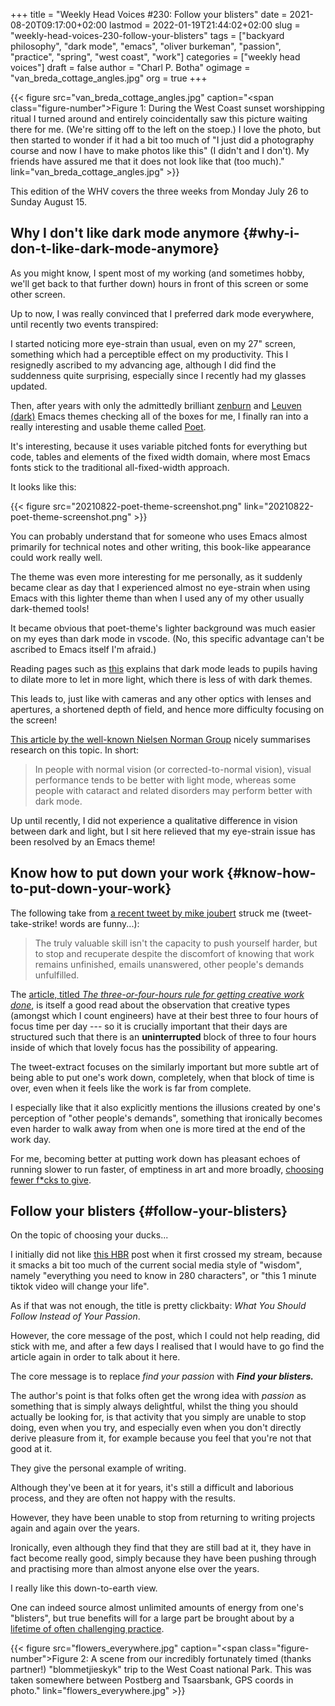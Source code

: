 +++
title = "Weekly Head Voices #230: Follow your blisters"
date = 2021-08-20T09:17:00+02:00
lastmod = 2022-01-19T21:44:02+02:00
slug = "weekly-head-voices-230-follow-your-blisters"
tags = ["backyard philosophy", "dark mode", "emacs", "oliver burkeman", "passion", "practice", "spring", "west coast", "work"]
categories = ["weekly head voices"]
draft = false
author = "Charl P. Botha"
ogimage = "van_breda_cottage_angles.jpg"
org = true
+++

{{< figure src="van_breda_cottage_angles.jpg" caption="<span class=\"figure-number\">Figure 1: </span>During the West Coast sunset worshipping ritual I turned around and entirely coincidentally saw this picture waiting there for me. (We're sitting off to the left on the stoep.) I love the photo, but then started to wonder if it had a bit too much of \"I just did a photography course and now I have to make photos like this\" (I didn't and I don't). My friends have assured me that it does not look like that (too much)." link="van_breda_cottage_angles.jpg" >}}

This edition of the WHV covers the three weeks from Monday July 26 to Sunday August 15.


## Why I don't like dark mode anymore {#why-i-don-t-like-dark-mode-anymore}

As you might know, I spent most of my working (and sometimes hobby, we'll get
back to that further down) hours in front of this screen or some other screen.

Up to now, I was really convinced that I preferred dark mode everywhere, until
recently two events transpired:

I started noticing more eye-strain than usual, even on my 27" screen, something
which had a perceptible effect on my productivity. This I resignedly ascribed
to my advancing age, although I did find the suddenness quite surprising,
especially since I recently had my glasses updated.

Then, after years with only the admittedly brilliant [zenburn](https://github.com/bbatsov/zenburn-emacs) and [Leuven (dark)](https://github.com/fniessen/emacs-leuven-theme)
Emacs themes checking all of the boxes for me, I finally ran into a really
interesting and usable theme called [Poet](https://github.com/kunalb/poet).

It's interesting, because it uses variable pitched fonts for everything but
code, tables and elements of the fixed width domain, where most Emacs fonts
stick to the traditional all-fixed-width approach.

It looks like this:

{{< figure src="20210822-poet-theme-screenshot.png" link="20210822-poet-theme-screenshot.png" >}}

You can probably understand that for someone who uses Emacs almost primarily
for technical notes and other writing, this book-like appearance could work
really well.

The theme was even more interesting for me personally, as it suddenly became
clear as day that I experienced almost no eye-strain when using Emacs with this
lighter theme than when I used any of my other usually dark-themed tools!

It became obvious that poet-theme's lighter background was much easier on my
eyes than dark mode in vscode. (No, this specific advantage can't be ascribed
to Emacs itself I'm afraid.)

Reading pages such as [this](https://www.allaboutvision.com/digital-eye-strain/is-dark-mode-better-for-eyes/) explains that dark mode leads to pupils having to
dilate more to let in more light, which there is less of with dark themes.

This leads to, just like with cameras and any other optics with lenses and
apertures, a shortened depth of field, and hence more difficulty focusing on
the screen!

[This article by the well-known Nielsen Norman Group](https://www.nngroup.com/articles/dark-mode/) nicely summarises research
on this topic. In short:

> In people with normal vision (or corrected-to-normal vision), visual
> performance tends to be better with light mode, whereas some people with
> cataract and related disorders may perform better with dark mode.

Up until recently, I did not experience a qualitative difference in vision
between dark and light, but I sit here relieved that my eye-strain issue has
been resolved by an Emacs theme!


## Know how to put down your work {#know-how-to-put-down-your-work}

The following take from [a recent tweet by mike joubert](https://twitter.com/brandsrock/status/1426163442256330753) struck me
(tweet-take-strike! words are funny...):

> The truly valuable skill isn't the capacity to push yourself harder, but to
> stop and recuperate despite the discomfort of knowing that work remains
> unfinished, emails unanswered, other people's demands unfulfilled.

The [article, titled _The three-or-four-hours rule for getting creative work
done_](https://www.oliverburkeman.com/fourhours), is itself a good read about the observation that creative types (amongst
which I count engineers) have at their best three to four hours of focus time
per day --- so it is crucially important that their days are structured such
that there is an **uninterrupted** block of three to four hours inside of which
that lovely focus has the possibility of appearing.

The tweet-extract focuses on the similarly important but more subtle art of
being able to put one's work down, completely, when that block of time is over,
even when it feels like the work is far from complete.

I especially like that it also explicitly mentions the illusions created by
one's perception of "other people's demands", something that ironically becomes
even harder to walk away from when one is more tired at the end of the work
day.

For me, becoming better at putting work down has pleasant echoes of running
slower to run faster, of emptiness in art and more broadly, [choosing fewer f\*cks
to give](https://zenhabits.net/work-less/).


## Follow your blisters {#follow-your-blisters}

On the topic of choosing your ducks...

I initially did not like [this HBR](https://hbr.org/2020/11/what-you-should-follow-instead-of-your-passion) post when it first crossed my stream, because
it smacks a bit too much of the current social media style of "wisdom", namely
"everything you need to know in 280 characters", or "this 1 minute tiktok video
will change your life".

As if that was not enough, the title is pretty clickbaity: _What You Should
Follow Instead of Your Passion_.

However, the core message of the post, which I could not help reading, did
stick with me, and after a few days I realised that I would have to go find the
article again in order to talk about it here.

The core message is to replace _find your passion_ with **_Find your blisters._**

The author's point is that folks often get the wrong idea with _passion_ as
something that is simply always delightful, whilst the thing you should
actually be looking for, is that activity that you simply are unable to stop
doing, even when you try, and especially even when you don't directly derive
pleasure from it, for example because you feel that you're not that good at it.

They give the personal example of writing.

Although they've been at it for years, it's still a difficult and laborious
process, and they are often not happy with the results.

However, they have been unable to stop from returning to writing projects again
and again over the years.

Ironically, even although they find that they are still bad at it, they have in
fact become really good, simply because they have been pushing through and
practising more than almost anyone else over the years.

I really like this down-to-earth view.

One can indeed source almost unlimited amounts of energy from one's "blisters",
but true benefits will for a large part be brought about by a [lifetime of often
challenging practice](/tags/practice/).

{{< figure src="flowers_everywhere.jpg" caption="<span class=\"figure-number\">Figure 2: </span>A scene from our incredibly fortunately timed (thanks partner!) \"blommetjieskyk\" trip to the West Coast national Park. This was taken somewhere between Postberg and Tsaarsbank, GPS coords in photo." link="flowers_everywhere.jpg" >}}